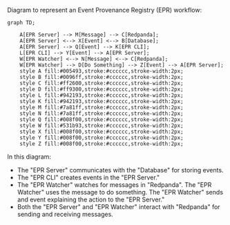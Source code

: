 Diagram to represent an Event Provenance Registry (EPR) workflow:

```mermaid
graph TD;

    A[EPR Server] --> M[Message] --> C[Redpanda];
    A[EPR Server] <--> X[Event] <--> B[Database];
    A[EPR Server] --> Q[Event] --> K[EPR CLI];
    L[EPR CLI] --> Y[Event] --> A[EPR Server];
    W[EPR Watcher] <--> N[Message] <--> C[Redpanda];
    W[EPR Watcher] --> D[Do Something] --> Z[Event] --> A[EPR Server];
    style A fill:#005493,stroke:#cccccc,stroke-width:2px;
    style B fill:#0096ff,stroke:#cccccc,stroke-width:2px;
    style C fill:#ff2600,stroke:#cccccc,stroke-width:2px;
    style D fill:#ff9300,stroke:#cccccc,stroke-width:2px;
    style L fill:#942193,stroke:#cccccc,stroke-width:2px;
    style K fill:#942193,stroke:#cccccc,stroke-width:2px;
    style M fill:#7a81ff,stroke:#cccccc,stroke-width:2px;
    style N fill:#7a81ff,stroke:#cccccc,stroke-width:2px;
    style Q fill:#008f00,stroke:#cccccc,stroke-width:2px;
    style W fill:#531b93,stroke:#cccccc,stroke-width:2px;
    style X fill:#008f00,stroke:#cccccc,stroke-width:2px;
    style Y fill:#008f00,stroke:#cccccc,stroke-width:2px;
    style Z fill:#008f00,stroke:#cccccc,stroke-width:2px;
```

In this diagram:

- The "EPR Server" communicates with the "Database" for storing events.
- The "EPR CLI" creates events in the "EPR Server."
- The "EPR Watcher" watches for messages in "Redpanda". The "EPR Watcher" uses the message to do something. The "EPR Watcher" sends and event explaining the action to the "EPR Server."
- Both the "EPR Server" and "EPR Watcher" interact with "Redpanda" for sending and receiving messages.